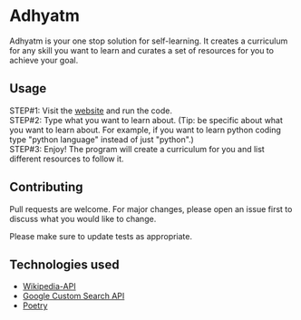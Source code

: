 # Adhyatm

Adhyatm is your one stop solution for self-learning. It creates a curriculum for any skill you want to learn and curates a set of resources for you to achieve your goal.

## Usage

STEP#1: Visit the [website](https://replit.com/@RinkiyaKepapa/Aadhyatm) and run the code.  
STEP#2: Type what you want to learn about. (Tip: be specific about what you want to learn about. For example, if you want to learn python coding type "python language" instead of just "python".)  
STEP#3: Enjoy! The program will create a curriculum for you and list different resources to follow it.

## Contributing

Pull requests are welcome. For major changes, please open an issue first
to discuss what you would like to change.

Please make sure to update tests as appropriate.

## Technologies used

- [Wikipedia-API](https://pypi.org/project/Wikipedia-API/)
- [Google Custom Search API](https://developers.google.com/custom-search/v1/)
- [Poetry](https://python-poetry.org/)
